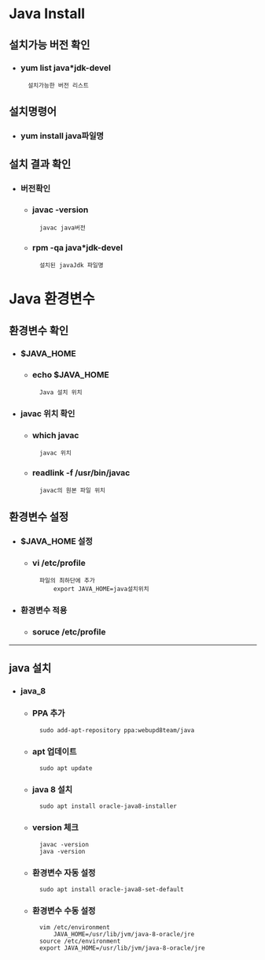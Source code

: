 # Java Install

## 설치가능 버전 확인
- ### yum list java*jdk-devel
        설치가능한 버전 리스트

## 설치명령어
- ### yum install java파일명

## 설치 결과 확인
- ### 버전확인
    - ### javac -version  
            javac java버전
    - ### rpm -qa java*jdk-devel
            설치된 javaJdk 파일명

# Java 환경변수
## 환경변수 확인
- ### $JAVA_HOME
    - ### echo $JAVA_HOME
            Java 설치 위치
- ### javac 위치 확인
    - ### which javac
            javac 위치
    - ### readlink -f /usr/bin/javac
            javac의 원본 파일 위치
## 환경변수 설정
- ### $JAVA_HOME 설정
    - ### vi /etc/profile
            파일의 최하단에 추가
                export JAVA_HOME=java설치위치
- ### 환경변수 적용
    - ### soruce /etc/profile

---

## java 설치
- ### java_8

    - ### PPA 추가
            sudo add-apt-repository ppa:webupd8team/java
    - ### apt 업데이트
            sudo apt update
    - ### java 8 설치
            sudo apt install oracle-java8-installer
    - ### version 체크
            javac -version
            java -version
    - ### 환경변수 자동 설정
            sudo apt install oracle-java8-set-default
    - ### 환경변수 수동 설정
            vim /etc/environment
                JAVA_HOME=/usr/lib/jvm/java-8-oracle/jre
            source /etc/environment
            export JAVA_HOME=/usr/lib/jvm/java-8-oracle/jre